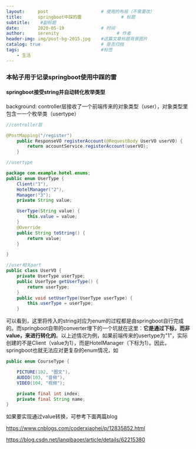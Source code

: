 ```yaml
---
layout:     post                    # 使用的布局（不需要改）
title:      springboot中踩的雷               # 标题 
subtitle:    #副标题
date:       2020-05-19              # 时间
author:     serenity                      # 作者
header-img: img/post-bg-2015.jpg    #这篇文章标题背景图片
catalog: true                       # 是否归档
tags:                               #标签
    - 生活
---
```


### 本帖子用于记录springboot使用中踩的雷

#### springboot接受string并自动转化枚举类型

background: controller层接收了一个前端传来的对象类型（user），对象类型里包含一一个枚举类（usertype）

```java
//controller层

@PostMapping("/register")
    public ResponseVO registerAccount(@RequestBody UserVO userVO) {
        return accountService.registerAccount(userVO);
    }

//usertype

package com.example.hotel.enums;
public enum UserType {
    Client("1"),
    HotelManager("2"),
    Manager("3");
    private String value;

    UserType(String value) {
        this.value = value;
    }
    @Override
    public String toString() {
        return value;
    }

}

//user相关part
public class UserVO {
    private UserType userType;
    public UserType getUserType() {
        return userType;
    }
    public void setUserType(UserType userType) {
        this.userType = userType;
    }
```

可以看到，这里将传入的string对应为enum的过程都是由springboot自行完成的。而springboot自带的converter埋下的一个坑就在这里：**它是通过下标，而非value，来进行转化的**。以上述情况为例，如果前端传来的usertype为"1"，实际创建的不是Client（value为1），而是HotelManager（下标为1）。因此，springboot也就无法应对更复杂的enum情况，如

```java
public enum CourseType {

    PICTURE(102, "图文"),
    AUDIO(103, "音频"),
    VIDEO(104, "视频");

    private final int index;
    private final String name;
}
```

如果要实现通过value转换，可参考下面两篇blog

https://www.cnblogs.com/coderxiaohei/p/12835852.html

https://blog.csdn.net/lanqibaoer/article/details/62215380

